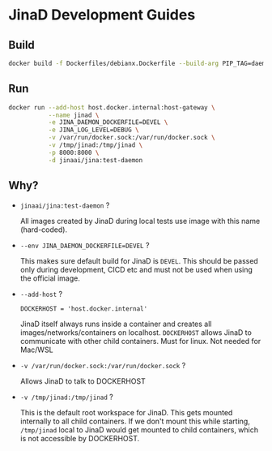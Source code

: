# JinaD Development Guides

## Build

```bash
docker build -f Dockerfiles/debianx.Dockerfile --build-arg PIP_TAG=daemon -t jinaai/jina:test-daemon .
```

## Run

```bash
docker run --add-host host.docker.internal:host-gateway \
           --name jinad \
           -e JINA_DAEMON_DOCKERFILE=DEVEL \
           -e JINA_LOG_LEVEL=DEBUG \
           -v /var/run/docker.sock:/var/run/docker.sock \
           -v /tmp/jinad:/tmp/jinad \
           -p 8000:8000 \
           -d jinaai/jina:test-daemon
```

## Why?

- `jinaai/jina:test-daemon` ?

  All images created by JinaD during local tests use image with this name (hard-coded).

- `--env JINA_DAEMON_DOCKERFILE=DEVEL` ?

  This makes sure default build for JinaD is `DEVEL`. This should be passed only during development, CICD etc and must not be used when using the official image.

- `--add-host` ?

  `DOCKERHOST = 'host.docker.internal'`

  JinaD itself always runs inside a container and creates all images/networks/containers on localhost. `DOCKERHOST`
  allows JinaD to communicate with other child containers. Must for linux. Not needed for Mac/WSL

- `-v /var/run/docker.sock:/var/run/docker.sock` ?

  Allows JinaD to talk to DOCKERHOST

- `-v /tmp/jinad:/tmp/jinad` ?

  This is the default root workspace for JinaD. This gets mounted internally to all child containers. If we don't mount
  this while starting, `/tmp/jinad` local to JinaD would get mounted to child containers, which is not accessible by
  DOCKERHOST.
